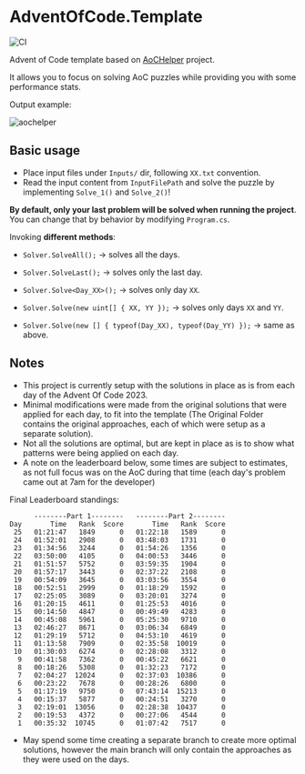 # AdventOfCode.Template

![CI](https://github.com/eduherminio/AdventOfCode.Template/workflows/CI/badge.svg)

Advent of Code template based on [AoCHelper](https://github.com/eduherminio/AoCHelper) project.

It allows you to focus on solving AoC puzzles while providing you with some performance stats.

Output example:

![aochelper](https://user-images.githubusercontent.com/11148519/142051856-16d9d5bf-885c-44cd-94ae-6f678bcbc04f.gif)

## Basic usage

- Place input files under `Inputs/` dir, following `XX.txt` convention.
- Read the input content from `InputFilePath` and solve the puzzle by implementing `Solve_1()` and `Solve_2()`!

**By default, only your last problem will be solved when running the project**. You can change that by behavior by modifying `Program.cs`.

Invoking **different methods**:

- `Solver.SolveAll();` → solves all the days.

- `Solver.SolveLast();` → solves only the last day.

- `Solver.Solve<Day_XX>();` → solves only day `XX`.

- `Solver.Solve(new uint[] { XX, YY });` → solves only days `XX` and `YY`.

- `Solver.Solve(new [] { typeof(Day_XX), typeof(Day_YY) });` → same as above.

## Notes

- This project is currently setup with the solutions in place as is from each day of the Advent Of Code 2023.
- Minimal modifications were made from the original solutions that were applied for each day, to fit into the template (The Original Folder contains the original approaches, each of which were setup as a separate solution).
- Not all the solutions are optimal, but are kept in place as is to show what patterns were being applied on each day.
- A note on the leaderboard below, some times are subject to estimates, as not full focus was on the AoC during that time (each day's problem came out at 7am for the developer)

Final Leaderboard standings:

```
      --------Part 1--------   --------Part 2--------
Day       Time   Rank  Score       Time   Rank  Score
 25   01:21:47   1849      0   01:22:18   1589      0
 24   01:52:01   2908      0   03:48:03   1731      0
 23   01:34:56   3244      0   01:54:26   1356      0
 22   03:50:00   4105      0   04:00:53   3446      0
 21   01:51:57   5752      0   03:59:35   1904      0
 20   01:57:17   3443      0   02:37:22   2108      0
 19   00:54:09   3645      0   03:03:56   3554      0
 18   00:52:51   2999      0   01:18:29   1592      0
 17   02:25:05   3089      0   03:20:01   3274      0
 16   01:20:15   4611      0   01:25:53   4016      0
 15   00:14:50   4847      0   00:49:49   4283      0
 14   00:45:08   5961      0   05:25:30   9710      0
 13   02:46:27   8671      0   03:06:34   6849      0
 12   01:29:19   5712      0   04:53:10   4619      0
 11   01:13:58   7909      0   02:35:58  10019      0
 10   01:30:03   6274      0   02:28:08   3312      0
  9   00:41:58   7362      0   00:45:22   6621      0
  8   00:18:26   5308      0   01:32:23   7172      0
  7   02:04:27  12024      0   02:37:03  10386      0
  6   00:23:22   7678      0   00:28:26   6800      0
  5   01:17:19   9750      0   07:43:14  15213      0
  4   00:15:37   5877      0   00:24:51   3270      0
  3   02:19:01  13056      0   02:28:38  10437      0
  2   00:19:53   4372      0   00:27:06   4544      0
  1   00:35:32  10745      0   01:07:42   7517      0
```
- May spend some time creating a separate branch to create more optimal solutions, however the main branch will only contain the approaches as they were used on the days.
